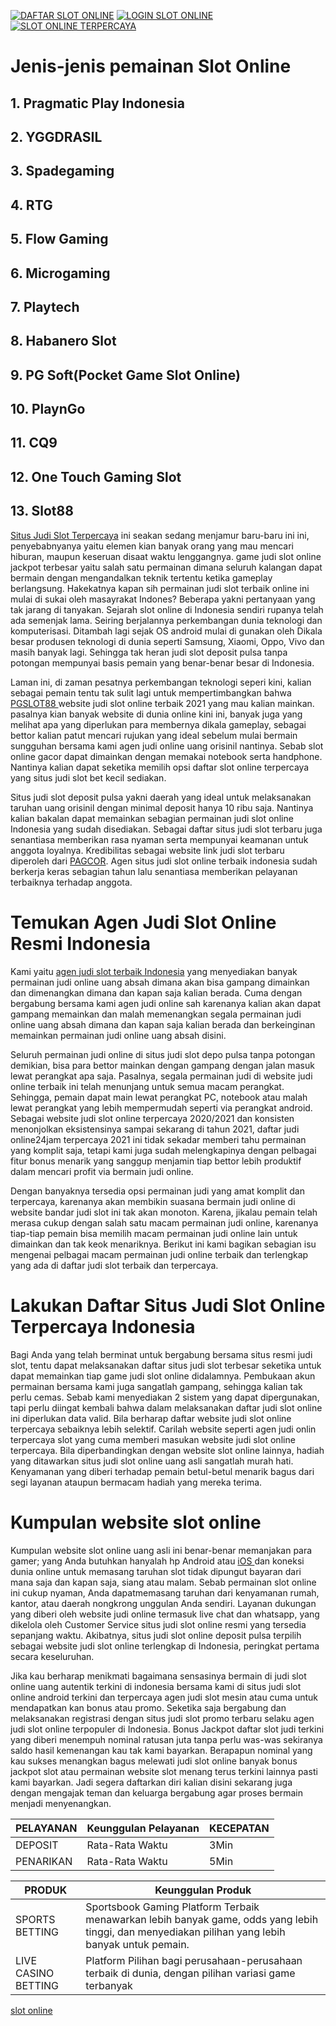 [![DAFTAR SLOT ONLINE](https://i.imgur.com/a8Gwe2l.gif "DAFTAR SLOT ONLINE")](https://bit.ly/slotonline3 "DAFTAR SLOTONLINE") [![LOGIN SLOT ONLINE](https://i.imgur.com/HD0s2Tf.gif "LOGIN SLOT ONLINE")](https://139.162.58.38/mobile/login "LOGIN SLOT ONLINE")
[![SLOT ONLINE TERPERCAYA](https://i.imgur.com/4TcIBeP.png "SLOT ONLINE TERPERCAYA")](http://id123.fun "SLOT ONLINE TERPERCAYA")
# Jenis-jenis pemainan Slot Online 
## 1. Pragmatic Play Indonesia
## 2. YGGDRASIL
## 3. Spadegaming
## 4. RTG
## 5. Flow Gaming
## 6. Microgaming
## 7. Playtech
## 8. Habanero Slot
## 9. PG Soft(Pocket Game Slot Online)
## 10. PlaynGo
## 11. CQ9
## 12. One Touch Gaming Slot
## 13. Slot88

[Situs Judi Slot Terpercaya](/) ini seakan sedang menjamur baru-baru ini ini, penyebabnyanya yaitu elemen kian banyak orang yang mau mencari hiburan, maupun keseruan disaat waktu lenggangnya. game judi slot online jackpot terbesar yaitu salah satu permainan dimana seluruh kalangan dapat bermain dengan mengandalkan teknik tertentu ketika gameplay berlangsung. Hakekatnya kapan sih permainan judi slot terbaik online ini mulai di sukai oleh masayrakat Indones? Beberapa yakni pertanyaan yang tak jarang di tanyakan. Sejarah slot online di Indonesia sendiri rupanya telah ada semenjak lama. Seiring berjalannya perkembangan dunia teknologi dan komputerisasi. Ditambah lagi sejak OS android mulai di gunakan oleh Dikala besar produsen teknologi di dunia seperti Samsung, Xiaomi, Oppo, Vivo dan masih banyak lagi. Sehingga tak heran judi slot deposit pulsa tanpa potongan mempunyai basis pemain yang benar-benar besar di Indonesia.

Laman ini, di zaman pesatnya perkembangan teknologi seperi kini, kalian sebagai pemain tentu tak sulit lagi untuk mempertimbangkan bahwa [PGSLOT88 ](/)website judi slot online terbaik 2021 yang mau kalian mainkan. pasalnya kian banyak website di dunia online kini ini, banyak juga yang melihat apa yang diperlukan para membernya dikala gameplay, sebagai bettor kalian patut mencari rujukan yang ideal sebelum mulai bermain sungguhan bersama kami agen judi online uang orisinil nantinya. Sebab slot online gacor dapat dimainkan dengan memakai notebook serta handphone. Nantinya kalian dapat seketika memilih opsi daftar slot online terpercaya yang situs judi slot bet kecil sediakan.

Situs judi slot deposit pulsa yakni daerah yang ideal untuk melaksanakan taruhan uang orisinil dengan minimal deposit hanya 10 ribu saja. Nantinya kalian bakalan dapat memainkan sebagian permainan judi slot online Indonesia yang sudah disediakan. Sebagai daftar situs judi slot terbaru juga senantiasa memberikan rasa nyaman serta mempunyai keamanan untuk anggota loyalnya. Kredibilitas sebagai website link judi slot terbaru diperoleh dari [PAGCOR](/). Agen situs judi slot online terbaik indonesia sudah berkerja keras sebagian tahun lalu senantiasa memberikan pelayanan terbaiknya terhadap anggota.

# Temukan Agen Judi Slot Online Resmi Indonesia

Kami yaitu [agen judi slot terbaik Indonesia](/) yang menyediakan banyak permainan judi online uang absah dimana akan bisa gampang dimainkan dan dimenangkan dimana dan kapan saja kalian berada. Cuma dengan bergabung bersama kami agen judi online sah karenanya kalian akan dapat gampang memainkan dan malah memenangkan segala permainan judi online uang absah dimana dan kapan saja kalian berada dan berkeinginan memainkan permainan judi online uang absah disini.

Seluruh permainan judi online di situs judi slot depo pulsa tanpa potongan demikian, bisa para bettor mainkan dengan gampang dengan jalan masuk lewat perangkat apa saja. Pasalnya, segala permainan judi di website judi online terbaik ini telah menunjang untuk semua macam perangkat. Sehingga, pemain dapat main lewat perangkat PC, notebook atau malah lewat perangkat yang lebih mempermudah seperti via perangkat android. Sebagai website judi slot online terpercaya 2020/2021 dan konsisten menonjolkan eksistensinya sampai sekarang di tahun 2021, daftar judi online24jam terpercaya 2021 ini tidak sekadar memberi tahu permainan yang komplit saja, tetapi kami juga sudah melengkapinya dengan pelbagai fitur bonus menarik yang sanggup menjamin tiap bettor lebih produktif dalam mencari profit via bermain judi online.

Dengan banyaknya tersedia opsi permainan judi yang amat komplit dan terpercaya, karenanya akan membikin suasana bermain judi online di website bandar judi slot ini tak akan monoton. Karena, jikalau pemain telah merasa cukup dengan salah satu macam permainan judi online, karenanya tiap-tiap pemain bisa memilih macam permainan judi online lain untuk dimainkan dan tak keok menariknya. Berikut ini kami bagikan sebagian isu mengenai pelbagai macam permainan judi online terbaik dan terlengkap yang ada di daftar judi slot terbaik dan terpercaya.

# Lakukan Daftar Situs Judi Slot Online Terpercaya Indonesia

Bagi Anda yang telah berminat untuk bergabung bersama situs resmi judi slot, tentu dapat melaksanakan daftar situs judi slot terbesar seketika untuk dapat memainkan tiap game judi slot online didalamnya. Pembukaan akun permainan bersama kami juga sangatlah gampang, sehingga kalian tak perlu cemas. Sebab kami menyediakan 2 sistem yang dapat dipergunakan, tapi perlu diingat kembali bahwa dalam melaksanakan daftar judi slot online ini diperlukan data valid. Bila berharap daftar website judi slot online terpercaya sebaiknya lebih selektif. Carilah website seperti agen judi onlin terpercaya slot yang cuma memberi masukan website judi slot online terpercaya. Bila diperbandingkan dengan website slot online lainnya, hadiah yang ditawarkan situs judi slot online uang asli sangatlah murah hati. Kenyamanan yang diberi terhadap pemain betul-betul menarik bagus dari segi layanan ataupun bermacam hadiah yang mereka terima.

# Kumpulan website slot online

Kumpulan website slot online uang asli ini benar-benar memanjakan para gamer; yang Anda butuhkan hanyalah hp Android atau [iOS ](/)dan koneksi dunia online untuk memasang taruhan slot tidak dipungut bayaran dari mana saja dan kapan saja, siang atau malam. Sebab permainan slot online ini cukup nyaman, Anda dapatmemasang taruhan dari kenyamanan rumah, kantor, atau daerah nongkrong unggulan Anda sendiri. Layanan dukungan yang diberi oleh website judi online termasuk live chat dan whatsapp, yang dikelola oleh Customer Service situs judi slot online resmi yang tersedia sepanjang waktu. Akibatnya, situs judi slot online deposit pulsa terpilih sebagai website judi slot online terlengkap di Indonesia, peringkat pertama secara keseluruhan.

Jika kau berharap menikmati bagaimana sensasinya bermain di judi slot online uang autentik terkini di indonesia bersama kami di situs judi slot online android terkini dan terpercaya agen judi slot mesin atau cuma untuk mendapatkan kan bonus atau promo. Seketika saja bergabung dan melaksanakan registrasi dengan situs judi slot promo terbaru selaku agen judi slot online terpopuler di Indonesia. Bonus Jackpot daftar slot judi terkini yang diberi menempuh nominal ratusan juta tanpa perlu was-was sekiranya saldo hasil kemenangan kau tak kami bayarkan. Berapapun nominal yang kau sukses menangkan bagus melewati judi slot online banyak bonus jackpot slot atau permainan website slot menang terus terkini lainnya pasti kami bayarkan. Jadi segera daftarkan diri kalian disini sekarang juga dengan mengajak teman dan keluarga bergabung agar proses bermain menjadi menyenangkan.


| PELAYANAN  | Keunggulan Pelayanan  | KECEPATAN  |
| ------------ | ------------ | ------------ |
|  DEPOSIT | Rata-Rata Waktu  | 3Min  |
| PENARIKAN  | Rata-Rata Waktu  | 5Min  |


|  PRODUK | Keunggulan Produk  |
| ------------ | ------------ |
| SPORTS BETTING  | Sportsbook Gaming Platform Terbaik menawarkan lebih banyak game, odds yang lebih tinggi, dan menyediakan pilihan yang lebih banyak untuk pemain.  |
| LIVE CASINO BETTING  | Platform Pilihan bagi perusahaan-perusahaan terbaik di dunia, dengan pilihan variasi game terbanyak  |

[slot online](http://id123.fun/ "slot online")
